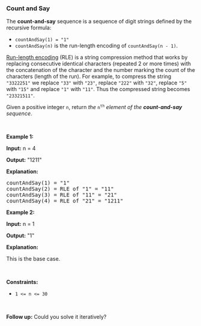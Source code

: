 
<h3>Count and Say</h3>
<div><p>The <strong>count-and-say</strong> sequence is a sequence of digit strings defined by the recursive formula:</p>
<ul>
<li><code>countAndSay(1) = "1"</code></li>
<li><code>countAndSay(n)</code> is the run-length encoding of <code>countAndSay(n - 1)</code>.</li>
</ul>
<p><a href="http://en.wikipedia.org/wiki/Run-length_encoding" target="_blank">Run-length encoding</a> (RLE) is a string compression method that works by replacing consecutive identical characters (repeated 2 or more times) with the concatenation of the character and the number marking the count of the characters (length of the run). For example, to compress the string <code>"3322251"</code> we replace <code>"33"</code> with <code>"23"</code>, replace <code>"222"</code> with <code>"32"</code>, replace <code>"5"</code> with <code>"15"</code> and replace <code>"1"</code> with <code>"11"</code>. Thus the compressed string becomes <code>"23321511"</code>.</p>
<p>Given a positive integer <code>n</code>, return <em>the </em><code>n<sup>th</sup></code><em> element of the <strong>count-and-say</strong> sequence</em>.</p>
<p> </p>
<p><strong>Example 1:</strong></p>
<div class="example-block">
<p><strong>Input:</strong> <span class="example-io">n = 4</span></p>
<p><strong>Output:</strong> <span class="example-io">"1211"</span></p>
<p><strong>Explanation:</strong></p>
<pre>countAndSay(1) = "1"
countAndSay(2) = RLE of "1" = "11"
countAndSay(3) = RLE of "11" = "21"
countAndSay(4) = RLE of "21" = "1211"
</pre>
</div>
<p><strong>Example 2:</strong></p>
<div class="example-block">
<p><strong>Input:</strong> <span class="example-io">n = 1</span></p>
<p><strong>Output:</strong> <span class="example-io">"1"</span></p>
<p><strong>Explanation:</strong></p>
<p>This is the base case.</p>
</div>
<p> </p>
<p><strong>Constraints:</strong></p>
<ul>
<li><code>1 &lt;= n &lt;= 30</code></li>
</ul>
<p> </p>
<strong>Follow up:</strong> Could you solve it iteratively?</div>
